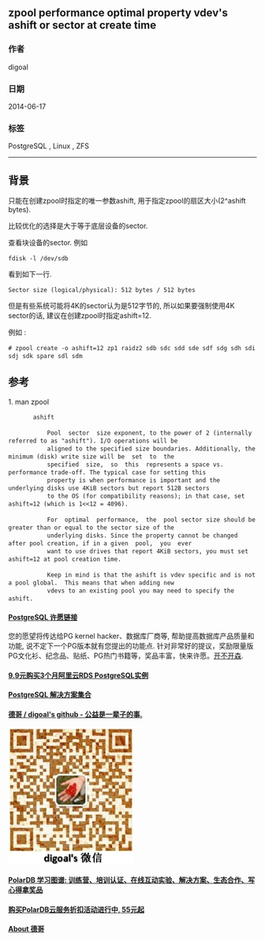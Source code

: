 ## zpool performance optimal property vdev's ashift or sector at create time  
                                                                                                                                                                             
### 作者                                                                                                                                                                         
digoal                                                                                                                                                                           
                                                                                                                                                                       
### 日期                                                                                                                                                                                          
2014-06-17                                                                                                                                                                 
                                                                                                                                                                        
### 标签                                                                                                                                                                       
PostgreSQL , Linux , ZFS                                                                                                                                                                     
                                                                                                                                                                                                         
----                                                                                                                                                                                 
                                                                                                                                                                                                                     
## 背景        
只能在创建zpool时指定的唯一参数ashift, 用于指定zpool的扇区大小(2^ashift bytes).  
  
比较优化的选择是大于等于底层设备的sector.  
  
查看块设备的sector. 例如  
  
```  
fdisk -l /dev/sdb  
```  
  
看到如下一行.  
  
```  
Sector size (logical/physical): 512 bytes / 512 bytes  
```  
  
但是有些系统可能将4K的sector认为是512字节的, 所以如果要强制使用4K sector的话, 建议在创建zpool时指定ashift=12.  
  
例如 :   
  
```  
# zpool create -o ashift=12 zp1 raidz2 sdb sdc sdd sde sdf sdg sdh sdi sdj sdk spare sdl sdm  
```  
  
## 参考  
1\. man zpool  
  
```  
       ashift  
  
           Pool  sector  size exponent, to the power of 2 (internally referred to as "ashift"). I/O operations will be  
           aligned to the specified size boundaries. Additionally, the minimum (disk) write size will be  set  to  the  
           specified  size,  so  this  represents a space vs. performance trade-off. The typical case for setting this  
           property is when performance is important and the underlying disks use 4KiB sectors but report 512B sectors  
           to the OS (for compatibility reasons); in that case, set ashift=12 (which is 1<<12 = 4096).  
  
           For  optimal  performance,  the  pool sector size should be greater than or equal to the sector size of the  
           underlying disks. Since the property cannot be changed after pool creation, if in a given  pool,  you  ever  
           want to use drives that report 4KiB sectors, you must set ashift=12 at pool creation time.  
  
           Keep in mind is that the ashift is vdev specific and is not a pool global.  This means that when adding new  
           vdevs to an existing pool you may need to specify the ashift.  
```  
  
  
  
  
  
  
  
  
  
  
  
  
  
  
  
  
  
  
  
  
  
  
  
  
  
  
  
  
  
  
  
  
  
  
  
  
  
  
  
  
  
  
  
  
  
  
  
  
  
  
  
  
  
  
  
  
  
  
  
  
  
  
  
  
  
  
  
  
  
  
  
  
  
  
#### [PostgreSQL 许愿链接](https://github.com/digoal/blog/issues/76 "269ac3d1c492e938c0191101c7238216")
您的愿望将传达给PG kernel hacker、数据库厂商等, 帮助提高数据库产品质量和功能, 说不定下一个PG版本就有您提出的功能点. 针对非常好的提议，奖励限量版PG文化衫、纪念品、贴纸、PG热门书籍等，奖品丰富，快来许愿。[开不开森](https://github.com/digoal/blog/issues/76 "269ac3d1c492e938c0191101c7238216").  
  
  
#### [9.9元购买3个月阿里云RDS PostgreSQL实例](https://www.aliyun.com/database/postgresqlactivity "57258f76c37864c6e6d23383d05714ea")
  
  
#### [PostgreSQL 解决方案集合](https://yq.aliyun.com/topic/118 "40cff096e9ed7122c512b35d8561d9c8")
  
  
#### [德哥 / digoal's github - 公益是一辈子的事.](https://github.com/digoal/blog/blob/master/README.md "22709685feb7cab07d30f30387f0a9ae")
  
  
![digoal's wechat](../pic/digoal_weixin.jpg "f7ad92eeba24523fd47a6e1a0e691b59")
  
  
#### [PolarDB 学习图谱: 训练营、培训认证、在线互动实验、解决方案、生态合作、写心得拿奖品](https://www.aliyun.com/database/openpolardb/activity "8642f60e04ed0c814bf9cb9677976bd4")
  
  
#### [购买PolarDB云服务折扣活动进行中, 55元起](https://www.aliyun.com/activity/new/polardb-yunparter?userCode=bsb3t4al "e0495c413bedacabb75ff1e880be465a")
  
  
#### [About 德哥](https://github.com/digoal/blog/blob/master/me/readme.md "a37735981e7704886ffd590565582dd0")
  
